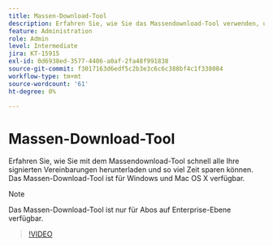 ```yaml
---
title: Massen-Download-Tool
description: Erfahren Sie, wie Sie das Massendownload-Tool verwenden, um schnell alle Ihre signierten Vereinbarungen herunterzuladen
feature: Administration
role: Admin
level: Intermediate
jira: KT-15915
exl-id: 0d6938ed-3577-4406-a0af-2fa48f991838
source-git-commit: f3017163d6edf5c2b3e3c6c6c388bf4c1f338084
workflow-type: tm+mt
source-wordcount: '61'
ht-degree: 0%

---
```


# Massen-Download-Tool

Erfahren Sie, wie Sie mit dem Massendownload-Tool schnell alle Ihre signierten Vereinbarungen herunterladen und so viel Zeit sparen können. Das Massen-Download-Tool ist für Windows und Mac OS X verfügbar.

>[!NOTE]
>
>Das Massen-Download-Tool ist nur für Abos auf Enterprise-Ebene verfügbar.

>[!VIDEO](https://video.tv.adobe.com/v/3432693?quality=12&learn=on&hidetitle=true)
